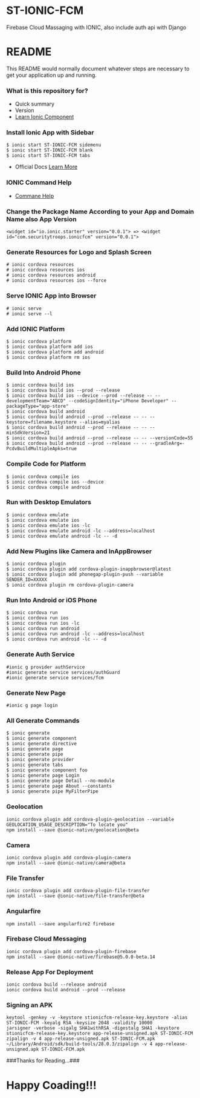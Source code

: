 # ST-IONIC-FCM
Firebase Cloud Massaging with IONIC, also include auth api with Django


# README #

This README would normally document whatever steps are necessary to get your application up and running.

### What is this repository for? ###

* Quick summary
* Version
* [Learn Ionic Component](https://ionicframework.com/docs/components/)

### Install Ionic App with Sidebar ###
	$ ionic start ST-IONIC-FCM sidemenu
	$ ionic start ST-IONIC-FCM blank
	$ ionic start ST-IONIC-FCM tabs
* Official Docs [Learn More](https://ionicframework.com/getting-started#cli)

### IONIC Command Help ###
* [Commane Help](https://ionicframework.com/docs/cli/commands.html)

### Change the Package Name According to your App and Domain Name also App Version ###
	<widget id="io.ionic.starter" version="0.0.1"> => <widget id="com.securitytroops.ionicfcm" version="0.0.1">

### Generate Resources for Logo and Splash Screen ###
	# ionic cordova resources
	# ionic cordova resources ios
	# ionic cordova resources android
	# ionic cordova resources ios --force

### Serve IONIC App into Browser ###
	# ionic serve
	# ionic serve --l

### Add IONIC Platform ###
	$ ionic cordova platform 
	$ ionic cordova platform add ios
	$ ionic cordova platform add android
	$ ionic cordova platform rm ios

### Build Into Android Phone ###
	$ ionic cordova build ios
	$ ionic cordova build ios --prod --release
	$ ionic cordova build ios --device --prod --release -- --developmentTeam="ABCD" --codeSignIdentity="iPhone Developer" --packageType="app-store"
	$ ionic cordova build android
	$ ionic cordova build android --prod --release -- -- --keystore=filename.keystore --alias=myalias
	$ ionic cordova build android --prod --release -- -- --minSdkVersion=21
	$ ionic cordova build android --prod --release -- -- --versionCode=55
	$ ionic cordova build android --prod --release -- -- --gradleArg=-PcdvBuildMultipleApks=true

### Compile Code for Platform ###
	$ ionic cordova compile ios
	$ ionic cordova compile ios --device
	$ ionic cordova compile android

### Run with Desktop Emulators ###
	$ ionic cordova emulate 
	$ ionic cordova emulate ios
	$ ionic cordova emulate ios -lc
	$ ionic cordova emulate android -lc --address=localhost
	$ ionic cordova emulate android -lc -- -d

### Add New Plugins like Camera and InAppBrowser ###
	$ ionic cordova plugin 
	$ ionic cordova plugin add cordova-plugin-inappbrowser@latest
	$ ionic cordova plugin add phonegap-plugin-push --variable SENDER_ID=XXXXX
	$ ionic cordova plugin rm cordova-plugin-camera

### Run Into Android or iOS Phone ###
	$ ionic cordova run 
	$ ionic cordova run ios
	$ ionic cordova run ios -lc
	$ ionic cordova run android
	$ ionic cordova run android -lc --address=localhost
	$ ionic cordova run android -lc -- -d

### Generate Auth Service ###
	#ionic g provider authService
	#ionic generate service services/authGuard
	#ionic generate service services/fcm

### Generate New Page ###
	#ionic g page login

### All Generate Commands ###
	$ ionic generate 
	$ ionic generate component
	$ ionic generate directive
	$ ionic generate page
	$ ionic generate pipe
	$ ionic generate provider
	$ ionic generate tabs
	$ ionic generate component foo
	$ ionic generate page Login
	$ ionic generate page Detail --no-module
	$ ionic generate page About --constants
	$ ionic generate pipe MyFilterPipe

### Geolocation ###
	ionic cordova plugin add cordova-plugin-geolocation --variable GEOLOCATION_USAGE_DESCRIPTION="To locate you"
	npm install --save @ionic-native/geolocation@beta

### Camera ###
	ionic cordova plugin add cordova-plugin-camera
	npm install --save @ionic-native/camera@beta

### File Transfer ###
	ionic cordova plugin add cordova-plugin-file-transfer
	npm install --save @ionic-native/file-transfer@beta

### Angularfire ###
	npm install --save angularfire2 firebase

### Firebase Cloud Messaging ###
	ionic cordova plugin add cordova-plugin-firebase
	npm install --save @ionic-native/firebase@5.0.0-beta.14

### Release App For Deployment ###
	ionic cordova build --release android
	ionic cordova build android --prod --release

### Signing an APK ###
	keytool -genkey -v -keystore stionicfcm-release-key.keystore -alias ST-IONIC-FCM -keyalg RSA -keysize 2048 -validity 10000
	jarsigner -verbose -sigalg SHA1withRSA -digestalg SHA1 -keystore stionicfcm-release-key.keystore app-release-unsigned.apk ST-IONIC-FCM
	zipalign -v 4 app-release-unsigned.apk ST-IONIC-FCM.apk
	~/Library/Android/sdk/build-tools/28.0.3/zipalign -v 4 app-release-unsigned.apk ST-IONIC-FCM.apk

###Thanks for Reading...###
# Happy Coading!!! #
